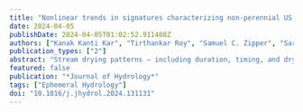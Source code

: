 ```yaml
---
title: "Nonlinear trends in signatures characterizing non-perennial US streams"
date: 2024-04-05
publishDate: 2024-04-05T01:02:52.911408Z
authors: ["Kanak Kanti Kar", "Tirthankar Roy", "Samuel C. Zipper", "Sarah E. Godsey"]
publication_types: ["2"]
abstract: "Stream drying patterns – including duration, timing, and dry-down rates – affect aquatic ecosystems and nutrient exports in non-perennial streams. Because hydrologic processes are often nonlinear, changes in drying may also be nonlinear, but analyses of historical changes in stream drying to date have not characterized the frequency or functional forms of nonlinear change. Understanding the extent of nonlinear change in non-perennial streams is essential for advancing our fundamental knowledge of hydrological processes, aquatic ecosystems, and watershed functioning under a warming climate. This paper uses a polynomial-based trend detection technique (PolyTrend) to analyze the linear and nonlinear trend behaviors of three intermittency signatures (annual no-flow days specifying longer or shorter drying duration, day of first no-flow occurrence specifying timing of stream drying, and days from peak to no-flow specifying dry-down rates) at 540 non-perennial gage stations over 38 years (1980–2017) across the continental United States (CONUS). Additionally, we carried out a breakpoint analysis to characterize the discontinuities in the time series of each intermittency signature. Analysis of annual no-flow days shows that about 37% of the total streamflow stations are drying for longer each year, whereas about 22% are wetter for longer than in the past. The day of first no-flow occurrence analysis shows that 10% of the streams are drying earlier, and 19% are drying later. On the other hand, analysis of days from peak to no-flow shows that 14% of streams are drying faster, and 17% are drying more slowly. For all these metrics, among the significant trends, at least half of the relationships were nonlinear. For annual no-flow days, the breakpoint analysis shows more discontinuities in the second half of the analysis period (1999 to 2017) than in the first half, with more discontinuities in the Southern Great Plains than in other regions. The other two signatures demonstrate less frequent discontinuities in the second half of the analysis period, suggesting decreased nonlinear dynamics in recent years. Nonlinear no-flow duration trends are common in Mediterranean California, and the dry-down rate has increased in recent decades. Our findings indicate that nonlinear change in stream drying is widespread and must be accounted for in watershed planning and management."
featured: false
publication: "*Journal of Hydrology*"
tags: ["Ephemeral Hydrology"]
doi: "10.1016/j.jhydrol.2024.131131"
---
```


